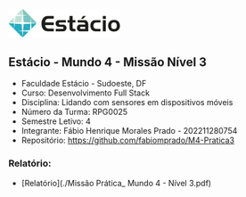 [<img src="./estacio-logo.webp" width="200"/>](./estacio-logo.webp)

## Estácio - Mundo 4 - Missão Nível 3

- Faculdade Estácio - Sudoeste, DF
- Curso: Desenvolvimento Full Stack
- Disciplina: Lidando com sensores em dispositivos móveis
- Número da Turma: RPG0025
- Semestre Letivo: 4
- Integrante: Fábio Henrique Morales Prado - 202211280754
- Repositório: https://github.com/fabiomprado/M4-Pratica3

### Relatório:
- [Relatório](./Missão Prática_ Mundo 4 - Nível 3.pdf)